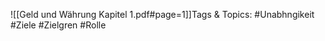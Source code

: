 
![[Geld und Währung Kapitel 1.pdf#page=1]]Tags & Topics:
   #Unabhngikeit
   #Ziele
   #Zielgren
   #Rolle
